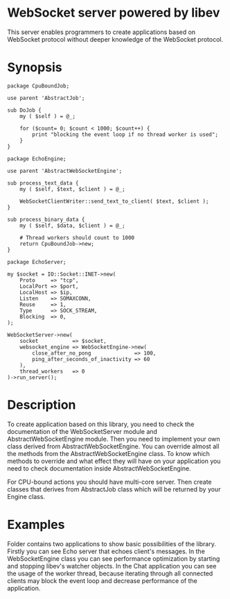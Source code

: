 # WebSocket server powered by libev

This server enables programmers to create applications based on WebSocket protocol without deeper knowledge of the WebSocket protocol.

# Synopsis
    
    package CpuBoundJob;
    
    use parent 'AbstractJob';
    
    sub DoJob {
        my ( $self ) = @_;
    
        for ($count= 0; $count < 1000; $count++) {
 			print "blocking the event loop if no thread worker is used";
		}
    }

    package EchoEngine;
    
    use parent 'AbstractWebSocketEngine';
    
    sub process_text_data {
        my ( $self, $text, $client ) = @_;
    
        WebSocketClientWriter::send_text_to_client( $text, $client );
    }

    sub process_binary_data {
        my ( $self, $data, $client ) = @_;
    
        # Thread workers should count to 1000
        return CpuBoundJob->new;
    }
    
    package EchoServer;
    
    my $socket = IO::Socket::INET->new(
        Proto     => "tcp",
        LocalPort => $port,
        LocalHost => $ip,
        Listen    => SOMAXCONN,
        Reuse     => 1,
        Type      => SOCK_STREAM,
        Blocking  => 0,
    );
    
    WebSocketServer->new(
        socket           => $socket,
        websocket_engine => WebSocketEngine->new(
            close_after_no_pong              => 100,
            ping_after_seconds_of_inactivity => 60
        ),
		thread_workers   => 0
    )->run_server();

# Description

To create application based on this library, you need to check the documentation of the WebSocketServer module and AbstractWebSocketEngine module.
Then you need to implement your own class derived from AbstractWebSocketEngine.
You can override almost all the methods from the AbstractWebSocketEngine class. To know which methods to override and what effect they will have on your application you need to check 
documentation inside AbstractWebSocketEngine.

For CPU-bound actions you should have multi-core server. Then create classes that derives from AbstractJob class which will be returned by your Engine class.

# Examples

Folder contains two applications to show basic possibilities of the library.
Firstly you can see Echo server that echoes client's messages. In the WebSocketEngine class you can see performance optimization by
starting and stopping libev's watcher objects.
In the Chat application you can see the usage of the worker thread, because iterating through all connected clients may block the event loop
and decrease performance of the application.

